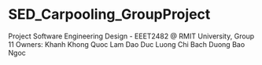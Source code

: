 # SED_Carpooling_GroupProject

Project Software Engineering Design - EEET2482 @ RMIT University, Group 11
Owners:
Khanh Khong Quoc
Lam Dao Duc
Luong Chi Bach
Duong Bao Ngoc

